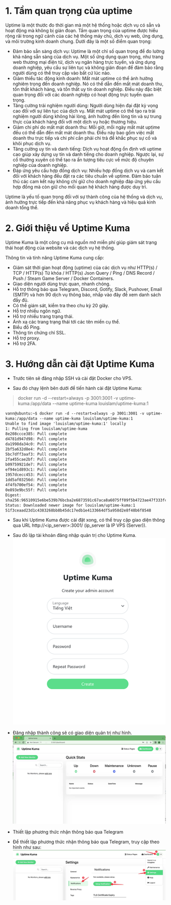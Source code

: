 # 1. Tầm quan trọng của uptime

Uptime là một thước đo thời gian mà một hệ thống hoặc dịch vụ có sẵn và hoạt động mà không bị gián đoạn. Tầm quan trọng của uptime được hiểu rộng rãi trong ngữ cảnh của các hệ thống máy chủ, dịch vụ web, ứng dụng, và môi trường kinh doanh chung. Dưới đây là một số điểm quan trọng:

   - Đảm bảo sẵn sàng dịch vụ: Uptime là một chỉ số quan trọng để đo lường khả năng sẵn sàng của dịch vụ. Một số ứng dụng quan trọng, như trang web thương mại điện tử, dịch vụ ngân hàng trực tuyến, và ứng dụng doanh nghiệp, yêu cầu sự liên tục và không gián đoạn để đảm bảo rằng người dùng có thể truy cập vào bất cứ lúc nào.
   - Giảm thiểu tác động kinh doanh: Mất mát uptime có thể ảnh hưởng nghiêm trọng đến doanh nghiệp. Nó có thể dẫn đến mất mát doanh thu, tổn thất khách hàng, và tổn thất uy tín doanh nghiệp. Điều này đặc biệt quan trọng đối với các doanh nghiệp có hoạt động trực tuyến quan trọng.
   - Tăng cường trải nghiệm người dùng: Người dùng hiện đại đặt kỳ vọng cao đối với sự liên tục của dịch vụ. Mất mát uptime có thể tạo ra trải nghiệm người dùng không hài lòng, ảnh hưởng đến lòng tin và sự trung thực của khách hàng đối với một dịch vụ hoặc thương hiệu.
   - Giảm chi phí do mất mát doanh thu: Mỗi giờ, mỗi ngày mất mát uptime đều có thể dẫn đến mất mát doanh thu. Điều này bao gồm việc mất doanh thu trực tiếp và chi phí cần phải chi trả để khắc phục sự cố và khôi phục dịch vụ.
   - Tăng cường uy tín và danh tiếng: Dịch vụ hoạt động ổn định với uptime cao giúp xây dựng uy tín và danh tiếng cho doanh nghiệp. Ngược lại, sự cố thường xuyên có thể tạo ra ấn tượng tiêu cực về mức độ chuyên nghiệp của doanh nghiệp.
   - Đáp ứng yêu cầu hợp đồng dịch vụ: Nhiều hợp đồng dịch vụ và cam kết đối với khách hàng đều đặt ra các tiêu chuẩn về uptime. Đảm bảo tuân thủ các cam kết này không chỉ giữ cho doanh nghiệp đáp ứng yêu cầu hợp đồng mà còn giữ cho mối quan hệ khách hàng được duy trì.

Uptime là yếu tố quan trọng đối với sự thành công của hệ thống và dịch vụ, ảnh hưởng trực tiếp đến khả năng phục vụ khách hàng và hiệu quả kinh doanh tổng thể.

# 2. Giới thiệu về Uptime Kuma

Uptime Kuma là một công cụ mã nguồn mở miễn phí giúp giám sát trạng thái hoạt động của website và các dịch vụ hệ thống.

Thông tin và tính năng Uptime Kuma cung cấp:

   - Giám sát thời gian hoạt động (uptime) của các dịch vụ như HTTP(s) / TCP / HTTP(s) Từ khóa / HTTP(s) Json Query / Ping / DNS Record / Push / Steam Game Server / Docker Containers.
   - Giao diện người dùng trực quan, nhanh chóng.
   - Hỗ trợ thông báo qua Telegram, Discord, Gotify, Slack, Pushover, Email (SMTP) và hơn 90 dịch vụ thông báo, nhấp vào đây để xem danh sách đầy đủ.
   - Có thể giám sát, kiểm tra theo chu kỳ 20 giây.
   - Hỗ trợ nhiều ngôn ngữ.
   - Hỗ trợ nhiều trang trạng thái.
   - Ánh xạ các trang trạng thái tới các tên miền cụ thể.
   - Biểu đồ Ping.
   - Thông tin chứng chỉ SSL.
   - Hỗ trợ proxy.
   - Hỗ trợ 2FA.

# 3. Hướng dẫn cài đặt Uptime Kuma

- Trước tiên sẽ đăng nhập SSH và cài đặt Docker cho VPS.

- Sau đó chạy lệnh bên dưới để tiến hành cài đặt Uptime Kuma:
> docker run -d --restart=always -p 3001:3001 -v uptime-kuma:/app/data --name uptime-kuma louislam/uptime-kuma:1
```
vann@ubuntu:~$ docker run -d --restart=always -p 3001:3001 -v uptime-kuma:/app/data --name uptime-kuma louislam/uptime-kuma:1
Unable to find image 'louislam/uptime-kuma:1' locally
1: Pulling from louislam/uptime-kuma
8e208ccce385: Pull complete 
d4781d947d98: Pull complete 
da1998da34c0: Pull complete 
2bf5a632d8e4: Pull complete 
5bc7dff3aaf3: Pull complete 
2fa455cae2bf: Pull complete 
b09759921de7: Pull complete 
ef94e1d893c1: Pull complete 
1957dcecc453: Pull complete 
1dd5af03256d: Pull complete 
4f4fb700ef54: Pull complete 
0e893e9bc55f: Pull complete 
Digest: sha256:96510915e6be539b76bcba2e6873591c67aca8a6075ff09f5b4723ae47f333fc
Status: Downloaded newer image for louislam/uptime-kuma:1
51f3ceaad23d1c4383268bb8b45dc17edb1e4133664df5a958d2e8f48b6f8548
```

- Sau khi Uptime Kuma được cài đặt xong, có thể truy cập giao diện thông qua URL http://<ip_server>:3001/ (ip_server là IP VPS (Server)).
- Sau đó lập tài khoản đăng nhập quản trị cho Uptime Kuma.
  <img src="Picture/uptime-kuma-1.png" />
  
- Đăng nhập thành công sẽ có giao diện quản trị như hình.
  <img src="Picture/uptime-kuma-13.webp" />

- Thiết lập phương thức nhận thông báo qua Telegram
- Để thiết lập phương thức nhận thông báo qua Telegram, truy cập theo hình như sau:
  <img src="Picture/uptime-kuma-14.webp" />
  
  
  
